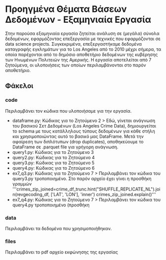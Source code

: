 # Προηγμένα Θέματα Βάσεων Δεδομένων - Εξαμηνιαία Εργασία
Στην παρούσα εξαμηνιαία εργασία ζητείται ανάλυση σε (μεγάλα) σύνολα δεδομένων, εφαρμόζοντας επεξεργασία με τεχνικές που εφαρμόζονται σε data science projects. Συγκεκριμένα, επεξεργαστήκαμε δεδομένα καταγραφής εγκλημάτων για το Los Angeles από το 2010 μέχρι σήμερα, τα οποία παρέχονται από το δημόσιο αποθετήριο δεδομένων της κυβέρησης των Ηνωμένων Πολιτειών της Αμερικής. Η εργασία αποτελείται από 7 ζητούμενα, οι υλοποιήσεις των οποίων περιλαμβάνονται στο παρόν αποθετήριο.

## Φάκελοι

### code 
Περιλαμβάνει τον κώδικα που υλοποιήσαμε για την εργασία. 
- dataframe.py: Κώδικας για το Ζητούμενο 2 > Εδώ, γίνεται ανάγνωση του βασικού Σετ Δεδομένων (Los Angeles Crime Data), δημιουργείται το schema με τους κατάλληλους τύπους δεδομένων για κάθε στήλη και χρησιμοποιώντας αυτό το βασικό μας DataFrame. Μετά την αφαίρεση των διπλότυπων (drop duplicates), αποθηκεύουμε το DataFrame σε .parquet file για γρήγορη ανάγνωση.
- query1.py: Κώδικας για το Ζητούμενο 3
- query2.py: Κώδικας για το Ζητούμενο 4
- query3.py: Κώδικας για το Ζητούμενο 5
- query4.py: Κώδικας για το Ζητούμενο 6
- ex7_q3.py: Κώδικας για το Ζητούμενο 7 > Περιλαμβάνει τον κώδικα του query3.py τροποποιημένο. Στο παρόν αρχείο έχει γίνει η προσθήκη γραμμών '''crimes_zip_joined=crime_df_trunc.hint("SHUFFLE_REPLICATE_NL").join(revgecoding_df, ['LAT', 'LON'], 'inner')
crimes_zip_joined.explain()'''
- ex7_q4.py: Κώδικας για το Ζητούμενο 7 > Περιλαμβάνει τον κώδικα του query4.py τροποποιημένο (προσθήκη 


### data
Περιλαμβάνει τα δεδομένα που χρησιμοποιήθηκαν.

### files 
Περιλαμβάνει το pdf αρχείο εκφώνησης της εργασίας
